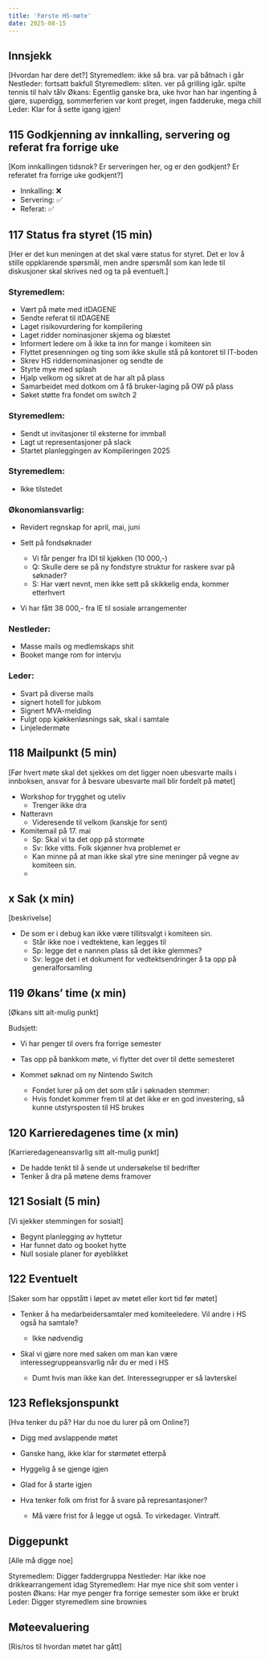```yaml
---
title: 'Første HS-møte'
date: 2025-08-15
---
```


## Innsjekk

[Hvordan har dere det?]
Styremedlem: ikke så bra. var på båtnach i går
Nestleder: fortsatt bakfull
Styremedlem: sliten. ver på grilling igår. spilte tennis til halv tålv
Økans: Egentlig ganske bra, uke hvor han har ingenting å gjøre, superdigg, sommerferien var kont preget, ingen fadderuke, mega chill
Leder: Klar for å sette igang igjen!

## 115 Godkjenning av innkalling, servering og referat fra forrige uke

[Kom innkallingen tidsnok? Er serveringen her, og er den godkjent? Er referatet fra forrige uke godkjent?]

- Innkalling: ❌
- Servering: ✅
- Referat: ✅


## 117 Status fra styret (15 min)

[Her er det kun meningen at det skal være status for styret. Det er lov å stille oppklarende spørsmål, men andre spørsmål som kan lede til diskusjoner skal skrives ned og ta på eventuelt.]

### Styremedlem:
- Vært på møte med itDAGENE
- Sendte referat til itDAGENE
- Laget risikovurdering for kompilering
- Laget ridder nominasjoner skjema og blæstet
- Informert ledere om å ikke ta inn for mange i komiteen sin
- Flyttet presenningen og ting som ikke skulle stå på kontoret til IT-boden
- Skrev HS riddernominasjoner og sendte de
- Styrte mye med splash
- Hjalp velkom og sikret at de har alt på plass
- Samarbeidet med dotkom om å få bruker-laging på OW på plass
- Søket støtte fra fondet om switch 2


### Styremedlem:
- Sendt ut invitasjoner til eksterne for immball
- Lagt ut representasjoner på slack
- Startet planleggingen av Kompileringen 2025

### Styremedlem:
- Ikke tilstedet

### Økonomiansvarlig:
- Revidert regnskap for april, mai, juni
- Sett på fondsøknader
    - Vi får penger fra IDI til kjøkken (10 000,-)
    - Q: Skulle dere se på ny fondstyre struktur for raskere svar på søknader?
    - S: Har vært nevnt, men ikke sett på skikkelig enda, kommer etterhvert

- Vi har fått 38 000,- fra IE til sosiale arrangementer

### Nestleder:
- Masse mails og medlemskaps shit
- Booket mange rom for intervju


### Leder:
- Svart på diverse mails
- signert hotell for jubkom
- Signert MVA-melding
- Fulgt opp kjøkkenløsnings sak, skal i samtale
- Linjeledermøte


## 118 Mailpunkt (5 min)

[Før hvert møte skal det sjekkes om det ligger noen ubesvarte mails i innboksen, ansvar for å besvare ubesvarte mail blir fordelt på møtet]

- Workshop for trygghet og uteliv
    - Trenger ikke dra
- Natteravn
    - Videresende til velkom (kanskje for sent)
- Komitemail på 17. mai
    - Sp: Skal vi ta det opp på stormøte
    - Sv: Ikke vitts. Folk skjønner hva problemet er
    - Kan minne på at man ikke skal ytre sine meninger på vegne av komiteen sin.
    - 

## x Sak (x min)

[beskrivelse]

- De som er i debug kan ikke være tillitsvalgt i komiteen sin.
    - Står ikke noe i vedtektene, kan legges til
    - Sp: legge det e nannen plass så det ikke glemmes?
    - Sv: legge det i et dokument for vedtektsendringer å ta opp på generalforsamling


## 119 Økans’ time (x min)

[Økans sitt alt-mulig punkt]

Budsjett:
- Vi har penger til overs fra forrige semester
- Tas opp på bankkom møte, vi flytter det over til dette semesteret

- Kommet søknad om ny Nintendo Switch
    - Fondet lurer på om det som står i søknaden stemmer:
    - Hvis fondet kommer frem til at det ikke er en god investering, så kunne utstyrsposten til HS brukes

## 120 Karrieredagenes time (x min)

[Karrieredageneansvarlig sitt alt-mulig punkt]

- De hadde tenkt til å sende ut undersøkelse til bedrifter
- Tenker å dra på møtene dems framover

## 121 Sosialt (5 min)

[Vi sjekker stemmingen for sosialt]

- Begynt planlegging av hyttetur
- Har funnet dato og booket hytte
- Null sosiale planer for øyeblikket


## 122 Eventuelt

[Saker som har oppstått i løpet av møtet eller kort tid før møtet]

- Tenker å ha medarbeidersamtaler med komiteeledere. Vil andre i HS også ha samtale?
    - Ikke nødvendig

- Skal vi gjøre nore med saken om man kan være interessegruppeansvarlig når du er med i HS
    - Dumt hvis man ikke kan det. Interessegrupper er så lavterskel

## 123 Refleksjonspunkt

[Hva tenker du på? Har du noe du lurer på om Online?]

- Digg med avslappende møtet
- Ganske hang, ikke klar for størmøtet etterpå
- Hyggelig å se gjenge igjen
- Glad for å starte igjen

- Hva tenker folk om frist for å svare på represantasjoner?
    - Må være frist for å legge ut også. To virkedager. Vintraff.


## Diggepunkt

[Alle må digge noe]

Styremedlem: Digger faddergruppa
Nestleder: Har ikke noe drikkearrangement idag
Styremedlem: Har mye nice shit som venter i posten
Økans: Har mye penger fra forrige semester som ikke er brukt
Leder: Digger styremedlem sine brownies

## Møteevaluering

[Ris/ros til hvordan møtet har gått]